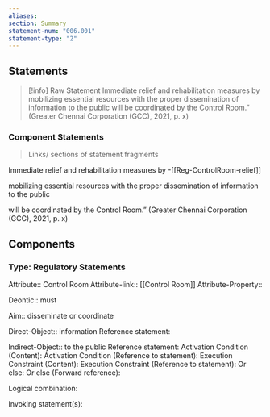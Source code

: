 ```yaml
---
aliases: 
section: Summary
statement-num: "006.001"
statement-type: "2"
---
```

## Statements 
> [!info] Raw Statement
> Immediate relief and rehabilitation measures by mobilizing essential resources with the proper dissemination of information to the public will be coordinated by the Control Room.” (Greater Chennai Corporation (GCC), 2021, p. x)

### Component Statements
> Links/ sections of statement fragments

Immediate relief and rehabilitation measures by -[[Reg-ControlRoom-relief]]

mobilizing essential resources with the proper dissemination of information to the public 

will be coordinated by the Control Room.” (Greater Chennai Corporation (GCC), 2021, p. x)
## Components

### Type: Regulatory Statements
Attribute:: Control Room
Attribute-link:: [[Control Room]]
Attribute-Property::

Deontic:: must

Aim:: disseminate or coordinate

Direct-Object:: information
	Reference statement:

Indirect-Object:: to the public
	Reference statement:
Activation Condition (Content):
	Activation Condition (Reference to statement):
Execution Constraint (Content):
	Execution Constraint (Reference to statement): 
Or else:
	Or else (Forward reference):


Logical combination:


Invoking statement(s):